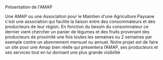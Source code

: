 Présentation de l'AMAP

Une AMAP ou une Association pour le Maintien d'une Agriculture Paysane c'est une association qui facilite la liaison entre des consommateurs et des producteurs  de leur région. En fonction du besoin du consommateur ce dernier vient chercher un panier de légumes et des fruits provenant des producteurs de proximité une fois toutes les semaines ou 2 semaines par exemple contre un abonnement mensuel ou annuel. Notre projet est de faire un site pour une Amap bien réelle qui présentera l’AMAP, ses producteurs et ses services tout en lui donnant une plus grande visibilité